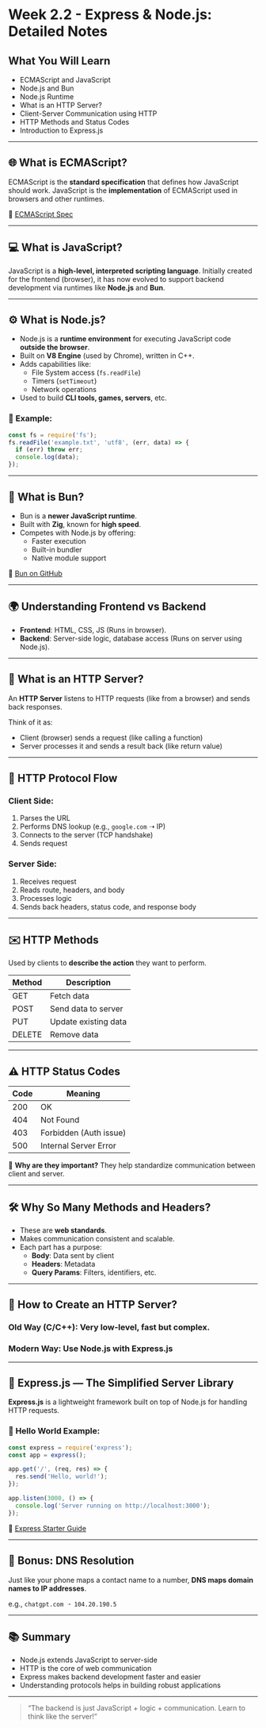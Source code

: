 # Week 2.2 - Express & Node.js: Detailed Notes

##  What You Will Learn
- ECMAScript and JavaScript
- Node.js and Bun
- Node.js Runtime
- What is an HTTP Server?
- Client-Server Communication using HTTP
- HTTP Methods and Status Codes
- Introduction to Express.js

---

## 🌐 What is ECMAScript?
ECMAScript is the **standard specification** that defines how JavaScript should work. JavaScript is the **implementation** of ECMAScript used in browsers and other runtimes.

🔗 [ECMAScript Spec](https://tc39.es/ecma262/#sec-numbers-and-dates)

---

## 💻 What is JavaScript?
JavaScript is a **high-level, interpreted scripting language**. Initially created for the frontend (browser), it has now evolved to support backend development via runtimes like **Node.js** and **Bun**.

---

## ⚙️ What is Node.js?
- Node.js is a **runtime environment** for executing JavaScript code **outside the browser**.
- Built on **V8 Engine** (used by Chrome), written in C++.
- Adds capabilities like:
  - File System access (`fs.readFile`)
  - Timers (`setTimeout`)
  - Network operations
- Used to build **CLI tools, games, servers**, etc.

### 🧠 Example:
```js
const fs = require('fs');
fs.readFile('example.txt', 'utf8', (err, data) => {
  if (err) throw err;
  console.log(data);
});
```

---

## 🚀 What is Bun?
- Bun is a **newer JavaScript runtime**.
- Built with **Zig**, known for **high speed**.
- Competes with Node.js by offering:
  - Faster execution
  - Built-in bundler
  - Native module support

🔗 [Bun on GitHub](https://github.com/oven-sh/bun)

---

## 🌍 Understanding Frontend vs Backend
- **Frontend**: HTML, CSS, JS (Runs in browser).
- **Backend**: Server-side logic, database access (Runs on server using Node.js).

---

## 🔌 What is an HTTP Server?
An **HTTP Server** listens to HTTP requests (like from a browser) and sends back responses.

Think of it as:
- Client (browser) sends a request (like calling a function)
- Server processes it and sends a result back (like return value)

---

## 🔄 HTTP Protocol Flow

### Client Side:
1. Parses the URL
2. Performs DNS lookup (e.g., `google.com` ➝ IP)
3. Connects to the server (TCP handshake)
4. Sends request

### Server Side:
1. Receives request
2. Reads route, headers, and body
3. Processes logic
4. Sends back headers, status code, and response body

---

## ✉️ HTTP Methods
Used by clients to **describe the action** they want to perform.

| Method | Description                     |
|--------|---------------------------------|
| GET    | Fetch data                      |
| POST   | Send data to server             |
| PUT    | Update existing data            |
| DELETE | Remove data                     |

---

## ⚠️ HTTP Status Codes

| Code | Meaning                    |
|------|----------------------------|
| 200  | OK                         |
| 404  | Not Found                  |
| 403  | Forbidden (Auth issue)     |
| 500  | Internal Server Error      |

📌 **Why are they important?**
They help standardize communication between client and server.

---

## 🛠 Why So Many Methods and Headers?
- These are **web standards**.
- Makes communication consistent and scalable.
- Each part has a purpose:
  - **Body**: Data sent by client
  - **Headers**: Metadata
  - **Query Params**: Filters, identifiers, etc.

---

## 🧪 How to Create an HTTP Server?

### Old Way (C/C++): Very low-level, fast but complex.

### Modern Way: Use Node.js with Express.js

---

## 🚂 Express.js — The Simplified Server Library
**Express.js** is a lightweight framework built on top of Node.js for handling HTTP requests.

### 🌟 Hello World Example:
```js
const express = require('express');
const app = express();

app.get('/', (req, res) => {
  res.send('Hello, world!');
});

app.listen(3000, () => {
  console.log('Server running on http://localhost:3000');
});
```

📎 [Express Starter Guide](https://expressjs.com/en/starter/hello-world.html)

---

## 🧠 Bonus: DNS Resolution
Just like your phone maps a contact name to a number,
**DNS maps domain names to IP addresses**.

e.g., `chatgpt.com ➝ 104.20.190.5`

---

## 📚 Summary
- Node.js extends JavaScript to server-side
- HTTP is the core of web communication
- Express makes backend development faster and easier
- Understanding protocols helps in building robust applications

---

> “The backend is just JavaScript + logic + communication. Learn to think like the server!”



